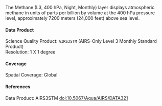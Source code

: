 The Methane (L3, 400 hPa, Night, Monthly) layer displays atmospheric methane in units of parts per billion by volume at the 400 hPa pressure level, approximately 7200 meters (24,000 feet) above sea level.

#### Data Product
Science Quality Product: `AIRS3STM` (AIRS-Only Level 3 Monthly Standard Product)<br>
Resolution: 1 X 1 degree

#### Coverage
Spatial Coverage: Global

#### References
Data Product: AIRS3STM [doi:10.5067/Aqua/AIRS/DATA321](https://doi.org/10.5067/Aqua/AIRS/DATA321)